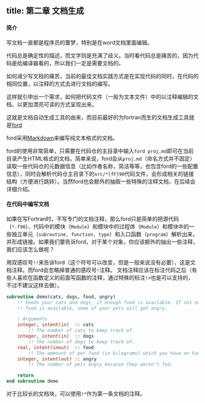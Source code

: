 title: 第二章 文档生成
---

#### 简介
写文档一直都是程序员的噩梦，特别是在word文档里面编辑。

代码总是确定性的描述，而文字则是充满了歧义。当时看代码总是痛苦的，因为代码是给编译器看的，所以我们一定是需要文档的。

如何减少写文档的痛苦，当前的最佳文档实践方式是在实现代码的同时，在代码的相同位置，以注释的方式去进行文档的编写。

这样就引申出一个需求，如何把代码文件（一般为文本文件）中的以注释编辑的文档，以更加漂亮可读的方式呈现出来。

这就是文档自动生成工具的由来，而目前最好的为fortran而生的文档生成工具就是[ford](https://github.com/Fortran-FOSS-Programmers/ford)

ford采用[Markdown](https://markdown.com.cn/)来编写纯文本格式的文档。

ford的使用非常简单，只需要在代码仓的主目录中输入``` ford proj.md ```即可在当前目录产生HTML格式的文档，简单来说，ford会从```proj.md```（命名方式并不固定）读取一些代码仓的元数据信息（比如作者名称，简洁等等，也包含ford的一些配置信息），同时会解析代码仓主目录下的```src/*[fF]90```代码文件，会形成相关的链接结构（方便进行跳转）。当然ford也会额外的抽取一些特殊的注释文档，在后续会详细介绍。

#### 在代码中编写文档
如果在写Fortran时，不写专门的文档注释，那么ford只是简单的把源代码（```*.f90```）、代码中的模块（```Module```）和模块中的过程体（```Module```）和模块中的一些独立单元（```subroutine, function, type```）和入口函数（```program```）解析出来，并形成链接。如果我们要告诉ford，对于某个对象，你应该额外的抽出一些注释，我们应该怎么做呢？

用双感叹号``` !! ```来告诉ford（这个符号可以改变，但是一般来说没有必要），这是文档注释。而ford会忽略掉普通的感叹号```!```注释。 文档注释应该在标注代码之后（有些人喜欢在函数定义的前面写函数的注释，通过特殊的标注``` !> ```也是可以支持的，不过不建议这样去做）。 

```fortran
subroutine demo(cats, dogs, food, angry)
    !! Feeds your cats and dogs, if enough food is available. If not enough
    !! food is available, some of your pets will get angry.

    ! Arguments
    integer, intent(in)  :: cats
        !! The number of cats to keep track of.
    integer, intent(in)  :: dogs
        !! The number of dogs to keep track of.
    real, intent(inout)  :: food
        !! The ammount of pet food (in kilograms) which you have on hand.
    integer, intent(out) :: angry
        !! The number of pets angry because they weren't fed.

    return
end subroutine demo
```

对于比较长的文档块，可以使用``` !* ```作为第一条文档的注释。






